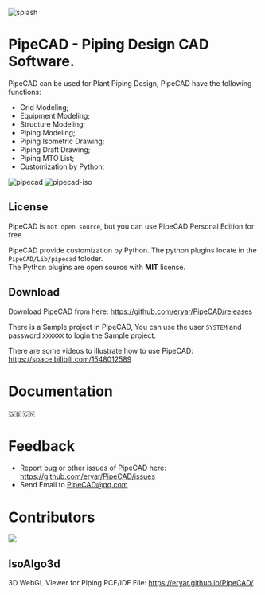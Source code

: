 ![splash](https://user-images.githubusercontent.com/8439181/157780560-6072adf3-f643-4c7a-bfa9-73a01f3f6d34.png)

# PipeCAD - Piping Design CAD Software.
PipeCAD can be used for Plant Piping Design, PipeCAD have the following functions:
* Grid Modeling;
* Equipment Modeling;
* Structure Modeling;
* Piping Modeling;
* Piping Isometric Drawing;
* Piping Draft Drawing;
* Piping MTO List;
* Customization by Python;

![pipecad](https://user-images.githubusercontent.com/8439181/157781485-91cc6829-d2cc-495a-8658-e2c9465a9396.png)
![pipecad-iso](https://user-images.githubusercontent.com/8439181/164581718-2a5c6e14-0246-4b2d-a5d4-4d129c79976c.png)

## License
PipeCAD is <code>not open source</code>, but you can use PipeCAD Personal Edition for free.

PipeCAD provide customization by Python. The python plugins locate in the 
<code>PipeCAD/Lib/pipecad</code> foloder. <br>
The Python plugins are open source with <strong>MIT</strong> license.

## Download
Download PipeCAD from here: https://github.com/eryar/PipeCAD/releases

There is a Sample project in PipeCAD, You can use the user <code>SYSTEM</code> and password <code>XXXXXX</code> to login the Sample project.

There are some videos to illustrate how to use PipeCAD: https://space.bilibili.com/1548012589

# Documentation
[:uk:](./docs/en/index.md)
[:cn:](./docs/zh/index.md)

# Feedback
* Report bug or other issues of PipeCAD here: https://github.com/eryar/PipeCAD/issues
* Send Email to PipeCAD@qq.com

# Contributors
<a href="https://contributors-img.web.app/image?repo=eryar/PipeCAD">
  <img src="https://contributors-img.web.app/image?repo=eryar/PipeCAD" />
</a>

## IsoAlgo3d
3D WebGL Viewer for Piping PCF/IDF File: https://eryar.github.io/PipeCAD/
